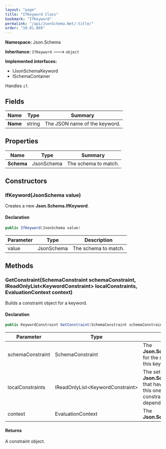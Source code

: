 ```yaml
---
layout: "page"
title: "IfKeyword Class"
bookmark: "IfKeyword"
permalink: "/api/JsonSchema.Net/:title/"
order: "10.01.069"
---
```

**Namespace:** Json.Schema

**Inheritance:**
`IfKeyword`
 🡒 
`object`

**Implemented interfaces:**

- IJsonSchemaKeyword
- ISchemaContainer

Handles `if`.

## Fields

| Name | Type | Summary |
|---|---|---|
| **Name** | string | The JSON name of the keyword. |

## Properties

| Name | Type | Summary |
|---|---|---|
| **Schema** | JsonSchema | The schema to match. |

## Constructors

### IfKeyword(JsonSchema value)

Creates a new **Json.Schema.IfKeyword**.

#### Declaration

```c#
public IfKeyword(JsonSchema value)
```

| Parameter | Type | Description |
|---|---|---|
| value | JsonSchema | The schema to match. |


## Methods

### GetConstraint(SchemaConstraint schemaConstraint, IReadOnlyList\<KeywordConstraint\> localConstraints, EvaluationContext context)

Builds a constraint object for a keyword.

#### Declaration

```c#
public KeywordConstraint GetConstraint(SchemaConstraint schemaConstraint, IReadOnlyList<KeywordConstraint> localConstraints, EvaluationContext context)
```

| Parameter | Type | Description |
|---|---|---|
| schemaConstraint | SchemaConstraint | The **Json.Schema.SchemaConstraint** for the schema object that houses this keyword. |
| localConstraints | IReadOnlyList\<KeywordConstraint\> | The set of other **Json.Schema.KeywordConstraint**s that have been processed prior to this one. Will contain the constraints for keyword dependencies. |
| context | EvaluationContext | The **Json.Schema.EvaluationContext**. |


#### Returns

A constraint object.


